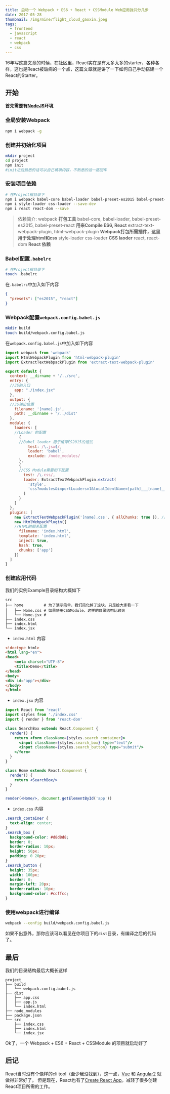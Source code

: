 ```yaml
---
title: 启动一个 Webpack + ES6 + React + CSSModule Web应用拢共分几步
date: 2017-05-28
thumbnail: /img/mine/flight_cloud_gaoxin.jpeg
tags:
  - frontend
  - javascript
  - react
  - webpack
  - css
---
```


16年写这篇文章的时候，在社区里，React实在是有太多太多的starter，各种各样，这也是React被诟病的一个点，这篇文章就是讲了一下如何自己手动搭建一个React的Starter。

## 开始 
**首先需要有[NodeJS](nodejs.org)环境**

### 全局安装Webpack 

```bash
npm i webpack -g 
```

### 创建并初始化项目 

```bash
mkdir project
cd project
npm init 
#init之后熟悉的话可以自己填填内容，不熟悉的话一路回车 
```

### 安装项目依赖

```bash
# 在Project根目录下
npm i webpack babel-core babel-loader babel-preset-es2015 babel-preset-react extract-text-webpack-plugin html-webpack-plugin --save-dev
npm i style-loader css-loader --save-dev
npm i react react-dom --save
```

> 依赖简介: 
>  webpack **打包工具**
>  babel-core, babel-loader, babel-preset-es2015, babel-preset-react **用来Compile ES6, React**
>  extract-text-webpack-plugin, html-webpack-plugin **Webpack打包所需插件，这里用于处理html和css**
>  style-loader css-loader **CSS laoder**
>  react, react-dom **React 依赖**
	
### Babel配置`.babelrc`

```bash
# 在Project根目录下
touch .babelrc
```

在`.babelrc`中加入如下内容

```json	
{
  "presets": ["es2015", "react"]
}
```
	
### Webpack配置`webpack.config.babel.js`	

```bash
mkdir build
touch build/webpack.config.babel.js
```

在`webpack.config.babel.js`中加入如下内容

```js
import webpack from 'webpack'
import HtmlWebpackPlugin from 'html-webpack-plugin'
import ExtractTextWebpackPlugin from 'extract-text-webpack-plugin'

export default {
  context: __dirname + '/../src',
  entry: {
  //JS的入口
    app: "./index.jsx"
  },
  output: { 
  //JS输出位置
    filename: '[name].js',
    path: __dirname + '/../dist'
  },
  module: {
    loaders: [
    //Loader 的配置
      {
      //Babel loader 用于编译ES2015的语法
          test: /\.jsx$/,
          loader: 'babel',
          exclude: /node_modules/
      },
      {
      //CSS Module需要如下配置
        test: /\.css/,
        loader: ExtractTextWebpackPlugin.extract(
          'style',
          'css?modules&importLoaders=1&localIdentName=[path]___[name]__[local]___[hash:base64:5]'
        )
      }
    ]
  },
  plugins: [
    new ExtractTextWebpackPlugin('[name].css', { allChunks: true }), //CSS相关
    new HtmlWebpackPlugin({
    //HTML的相关配置
      filename: 'index.html',
      template: 'index.html',
      inject: true,
      hash: true,
      chunks: ['app']
    })
  ]
}
```

### 创建应用代码

我们的实例Example目录结构大概如下

    src
    ├── home         # 为了演示简单，我们简化掉了这块，只是给大家看一下
    │   ├── Home.css # 如果使用CSSModule，这样的目录结构比较爽
    │   └── Home.jsx #
    ├── index.css
    ├── index.html
    └── index.jsx

* `index.html` 内容

```html	
<!doctype html>
<html lang="en">
<head>
    <meta charset="UTF-8">
    <title>Demo</title>
</head>
<body>
<div id="app"></div>
</body>
</html>
```

* `index.jsx` 内容

```jsx
import React from 'react'
import styles from './index.css'
import { render } from 'react-dom'

class SearchBox extends React.Component {
  render() {
    return <form className={styles.search_container}>
      <input className={styles.search_box} type="text"/>
      <input className={styles.search_button} type="submit"/>
    </form>
  }
}

class Home extends React.Component {
  render() {
    return <SearchBox/>
  }
}

render(<Home/>, document.getElementById('app'))
```

* `index.css` 内容

```css
.search_container {
  text-align: center;
}		
.search_box {
  background-color: #d8d8d8;
  border: 0;
  border-radius: 10px;
  height: 50px;
  padding: 0 20px;
}
.search_button {
  height: 35px;
  width: 100px;
  border: 0;
  margin-left: 20px;
  border-radius: 10px;
  background-color: #ccffcc;
}
```

### 使用webpack进行编译

```bash
webpack --config build/webpack.config.babel.js
```
如果不出意外，那你应该可以看见在你项目下的`dist`目录，有编译之后的代码了。
	
## 	最后
我们的目录结构最后大概长这样

    project
    ├── build
    │   └── webpack.config.babel.js
    ├── dist
    │   ├── app.css
    │   ├── app.js
    │   └── index.html
    ├── node_modules
    ├── package.json
    └── src
        ├── index.css
        ├── index.html
        └── index.jsx

Ok了，一个 Webpack + ES6 + React + CSSModule 的项目就启动好了


## 后记
React当时没有个像样的cli tool（至少我没找到），这一点，[Vue](https://github.com/vuejs/vue-cli) 和 [Angular2](https://cli.angular.io/) 就做得非常好了。
但是现在，React也有了[Create React App](https://github.com/facebookincubator/create-react-app)。减轻了很多创建React项目所需的工作。